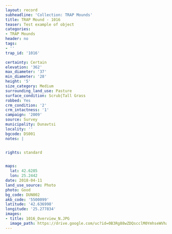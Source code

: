 ```yaml
---
layout: record
subheadline: 'Collection: TRAP Mounds'
title: TRAP Mound - 1016
teaser: Test example of object
categories:
- TRAP Mounds
header: no
tags:
- ''
trap_id: '1016'

certainty: Certain
elevation: '362'
max_diameter: '37'
min_diameter: '28'
height: '5'
size_category: Medium
surrounding_land_use: Pasture
surface_condition: Scrub|Tall Grass
robbed: Yes
crm_condition: '2'
crm_intactness: '1'
campaign: '2009'
source: Survey
municipality: Dunavtsi
locality: ''
bgcode: DS001
notes: |


rights: standard


maps:
  lat: 42.6285
  lon: 25.2442
date: 2018-04-11
land_use_source: Photo
photo: Good
bg_code: DUN002
akb_code: '5500099'
latitude: '42.636998'
longitude: '25.277834'
images:
- title: 1016_Overview_N.JPG
  image_path: https://drive.google.com/uc?id=0B3Rg88wZDQscclM0YmhseWVhaDA
---
```

